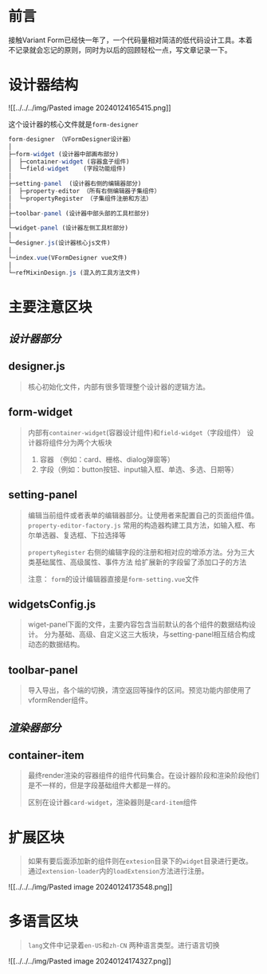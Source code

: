 # 前言
接触Variant Form已经快一年了，一个代码量相对简洁的低代码设计工具。本着不记录就会忘记的原则，同时为以后的回顾轻松一点，写文章记录一下。

# 设计器结构
![[../../../img/Pasted image 20240124165415.png]]

这个设计器的核心文件就是`form-designer`

~~~js
form-designer （VFormDesigner设计器）
│
├─form-widget (设计器中部画布部分)
│  ├─container-widget (容器盒子组件)
│  └─field-widget    (字段功能组件)
│
├─setting-panel  (设计器右侧的编辑器部分)
│  ├─property-editor （所有右侧编辑器子集组件）
│  └─propertyRegister （子集组件注册和方法）
│
├─toolbar-panel (设计器中部头部的工具栏部分)
│
└─widget-panel (设计器左侧工具栏部分)
│
└─designer.js(设计器核心js文件)
│
└─index.vue(VFormDesigner vue文件)
│
└─refMixinDesign.js (混入的工具方法文件)
~~~

# 主要注意区块
## *设计器部分*
## designer.js
> 核心初始化文件，内部有很多管理整个设计器的逻辑方法。


## form-widget
> 内部有`container-widget`(容器设计组件)和`field-widget`（字段组件）
> 设计器将组件分为两个大板块
> 1. 容器 （例如：card、栅格、dialog弹窗等）
> 2. 字段（例如：button按钮、input输入框、单选、多选、日期等）


## setting-panel
> 编辑当前组件或者表单的编辑器部分。让使用者来配置自己的页面组件值。
> `property-editor-factory.js`
> 常用的构造器构建工具方法，如输入框、布尔单选器、复选框、下拉选择等
> 
> `propertyRegister`
> 右侧的编辑字段的注册和相对应的增添方法。分为三大类基础属性、高级属性、事件方法
> 给扩展新的字段留了添加口子的方法
> 
> 注意：
> `form`的设计编辑器直接是`form-setting.vue`文件


## widgetsConfig.js
> wiget-panel下面的文件，主要内容包含当前默认的各个组件的数据结构设计。
> 分为基础、高级、自定义这三大板块，与setting-panel相互结合构成动态的数据结构。


## toolbar-panel
> 导入导出，各个端的切换，清空返回等操作的区间。预览功能内部使用了vformRender组件。

## *渲染器部分*

## container-item
> 最终render渲染的容器组件的组件代码集合。在设计器阶段和渲染阶段他们是不一样的，但是字段基础组件大都是一样的。
> 
> 区别在设计器`card-widget`，渲染器则是`card-item`组件


# 扩展区块
> 如果有要后面添加新的组件则在`extesion`目录下的`widget`目录进行更改。
> 通过`extension-loader`内的`loadExtension`方法进行注册。

![[../../../img/Pasted image 20240124173548.png]]


# 多语言区块
> `lang`文件中记录着`en-US`和`zh-CN` 两种语言类型。进行语言切换


![[../../../img/Pasted image 20240124174327.png]]